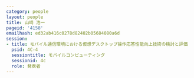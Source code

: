 ```yaml
---
category: people
layout: people
title: 山崎 浩一
pageid: '4158'
emailhash: ed32ab416c0278d82402b05684080a6d
session:
- title: モバイル通信環境における仮想デスクトップ操作応答性能向上技術の検討と評価
  psid: 4C-4
  sessiontitle: モバイルコンピューティング
  sessionid: 4c
  role: 発表者
---
```

